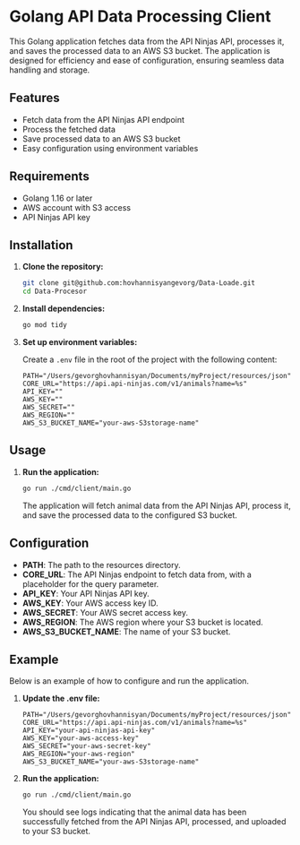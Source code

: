 # Golang API Data Processing Client

This Golang application fetches data from the API Ninjas API, processes it, and saves the processed data to an AWS S3 bucket. The application is designed for efficiency and ease of configuration, ensuring seamless data handling and storage.

## Features

- Fetch data from the API Ninjas API endpoint
- Process the fetched data
- Save processed data to an AWS S3 bucket
- Easy configuration using environment variables

## Requirements

- Golang 1.16 or later
- AWS account with S3 access
- API Ninjas API key

## Installation

1. **Clone the repository:**

    ```sh
    git clone git@github.com:hovhannisyangevorg/Data-Loade.git
    cd Data-Procesor
    ```

2. **Install dependencies:**

    ```sh
    go mod tidy
    ```

3. **Set up environment variables:**

    Create a `.env` file in the root of the project with the following content:

    ```dotenv
    PATH="/Users/gevorghovhannisyan/Documents/myProject/resources/json"
    CORE_URL="https://api.api-ninjas.com/v1/animals?name=%s"
    API_KEY=""
    AWS_KEY=""
    AWS_SECRET=""
    AWS_REGION=""
    AWS_S3_BUCKET_NAME="your-aws-S3storage-name"
    ```

## Usage

1. **Run the application:**

    ```sh
    go run ./cmd/client/main.go
    ```

    The application will fetch animal data from the API Ninjas API, process it, and save the processed data to the configured S3 bucket.

## Configuration

- **PATH**: The path to the resources directory.
- **CORE_URL**: The API Ninjas endpoint to fetch data from, with a placeholder for the query parameter.
- **API_KEY**: Your API Ninjas API key.
- **AWS_KEY**: Your AWS access key ID.
- **AWS_SECRET**: Your AWS secret access key.
- **AWS_REGION**: The AWS region where your S3 bucket is located.
- **AWS_S3_BUCKET_NAME**: The name of your S3 bucket.

## Example

Below is an example of how to configure and run the application.

1. **Update the .env file:**

    ```dotenv
    PATH="/Users/gevorghovhannisyan/Documents/myProject/resources/json"
    CORE_URL="https://api.api-ninjas.com/v1/animals?name=%s"
    API_KEY="your-api-ninjas-api-key"
    AWS_KEY="your-aws-access-key"
    AWS_SECRET="your-aws-secret-key"
    AWS_REGION="your-aws-region"
    AWS_S3_BUCKET_NAME="your-aws-S3storage-name"
    ```

2. **Run the application:**

    ```sh
    go run ./cmd/client/main.go
    ```

     You should see logs indicating that the animal data has been successfully fetched from the API Ninjas API, processed, and uploaded to your S3 bucket.
